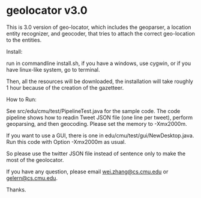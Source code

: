 geolocator v3.0
=========

This is 3.0 version of geo-locator, which includes the geoparser, a location entity recognizer, and geocoder, that tries to attach the correct geo-location to the entities.


Install:

run in commandline install.sh, if you have a windows, use cygwin, or if you have linux-like system, go to terminal.

Then, all the resources will be downloaded, the installation will take roughly 1 hour because of the creation of the gazetteer.


How to Run:

See src/edu/cmu/test/PipelineTest.java for the sample code. The code pipeline shows how to readin Tweet JSON file (one line per tweet), perform geoparsing,
and then geocoding. Please set the memory to -Xmx2000m.

If you want to use a GUI, there is one in edu/cmu/test/gui/NewDesktop.java. Run this code with Option -Xmx2000m as usual.

So please use the twitter JSON file instead of sentence only to make the most of the geolocator.

If you have any question, please email wei.zhang@cs.cmu.edu or gelern@cs.cmu.edu.

Thanks.



